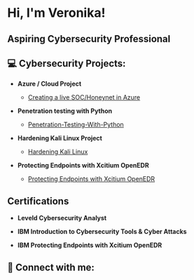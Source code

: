 <h1>Hi, I'm Veronika! </h1>

<h2> Aspiring Cybersecurity Professional <h2>
  
<h2>💻 Cybersecurity Projects:</h2>

- <b> Azure / Cloud Project </b>
  - [Creating a live SOC/Honeynet in Azure](https://github.com/Veroro321/Azure-SOC)
  
- <b> Penetration testing with Python </b>
   - [Penetration-Testing-With-Python](https://github.com/Veroro321/Penetration-Testing-With-Python)
  
- <b> Hardening Kali Linux Project </b>
   - [Hardening Kali Linux](https://github.com/Veroro321/Hardening-Kali-Linux )
 
- <b> Protecting Endpoints with Xcitium OpenEDR </b>
   - [Protecting Endpoints with Xcitium OpenEDR](https://github.com/Veroro321/Protecting-Endpoints-with-Xcitium-OpenEDR)
  
<h2> Certifications </h2>
  
- <b> Leveld Cybersecurity Analyst </b>
  
- <b> IBM Introduction to Cybersecurity Tools & Cyber Attacks </b>
- <b> IBM Protecting Endpoints with Xcitium OpenEDR </b>
  
<h2> 🤳 Connect with me:</h2>


<!--

Here are some ideas to get you started:

- 🔭 I’m currently working on ...
- 🌱 I’m currently learning ...
- 👯 I’m looking to collaborate on ...
- 🤔 I’m looking for help with ...
- 💬 Ask me about ...
- 📫 How to reach me: ...
- ⚡ Fun fact: ...
-->

